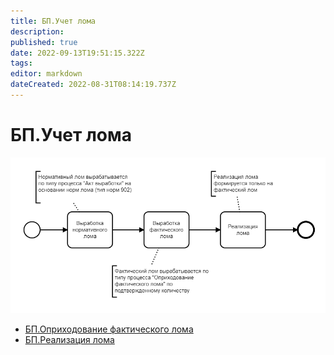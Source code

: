 ```yaml
---
title: БП.Учет лома
description: 
published: true
date: 2022-09-13T19:51:15.322Z
tags: 
editor: markdown
dateCreated: 2022-08-31T08:14:19.737Z
---
```


# БП.Учет лома

![](<../../assets/image (47).png>)

* [БП.Оприходование фактического лома](bp.oprikhodovanie-fakticheskogo-loma.md)
* [БП.Реализация лома](bp.realizaciya-loma.md)
